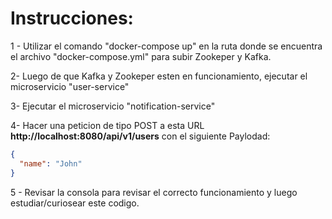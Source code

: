 # Instrucciones:

1 - Utilizar el comando "docker-compose up" en la ruta donde se encuentra el archivo "docker-compose.yml" para subir Zookeper y Kafka.  
  
2- Luego de que Kafka y Zookeper esten en funcionamiento, ejecutar el microservicio "user-service"  
  
3- Ejecutar el microservicio "notification-service"

4- Hacer una peticion de tipo POST a esta URL **http://localhost:8080/api/v1/users** con el siguiente Paylodad:  

```json
{
  "name": "John"
}
```

5 - Revisar la consola para revisar el correcto funcionamiento y luego estudiar/curiosear este codigo.